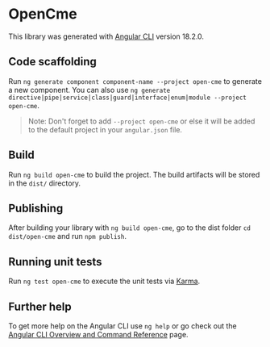 # OpenCme

This library was generated with [Angular CLI](https://github.com/angular/angular-cli) version 18.2.0.

## Code scaffolding

Run `ng generate component component-name --project open-cme` to generate a new component. You can also use `ng generate directive|pipe|service|class|guard|interface|enum|module --project open-cme`.
> Note: Don't forget to add `--project open-cme` or else it will be added to the default project in your `angular.json` file. 

## Build

Run `ng build open-cme` to build the project. The build artifacts will be stored in the `dist/` directory.

## Publishing

After building your library with `ng build open-cme`, go to the dist folder `cd dist/open-cme` and run `npm publish`.

## Running unit tests

Run `ng test open-cme` to execute the unit tests via [Karma](https://karma-runner.github.io).

## Further help

To get more help on the Angular CLI use `ng help` or go check out the [Angular CLI Overview and Command Reference](https://angular.dev/tools/cli) page.

